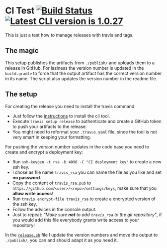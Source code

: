 # CI Test [![Build Status][travis-image]][travis-url] [![Latest CLI version is 1.0.27][cli-ver-img]][cli-dl-url]

This is just a test how to manage releases with travis and tags.

## The magic

This setup publishes the artifacts from `./publish/` and uploads them to a release in GitHub. For laziness the version number is updated in 
the `build.gradle` to force that the output artifact has the correct version number in its name. The script also updates the version number
in the readme file.

## The setup

For creating the release you need to install the travis command:

 - Just follow the [instructions](install-travis) to install the cli tool.
 - Execute `travis setup release` to authenticate and create a GitHub token to push your artifacts to the release.
 - You might need to reformat your `.travus.yaml` file, since the tool is not very smart in keeping your formatting. 

For pushing the version number updates in the code base you need to create and encrypt a deployment key:

 - Run `ssh-keygen -t rsa -b 4096 -C "CI deployment key"` to create a new ssh key.
 - I chose as file name `travis_rsa` you can name the file as you like and set **no password**.
 - Copy the content of `travis_rsa.pub` to `https://github.com/<user>/<repo>/settings/keys`, make sure that you **allow write access**!
 - Run `travis encrypt-file travis_rsa` to create a encrypted version of the ssh key.
 - Follow the advices in the console output.
 - Just to repeat: _"Make sure **not** to add `travis_rsa` to the git repository"_, if you would add this file everybody grants write access to your repository!
 
In the [`release.sh`](./release.sh) file I update the version numbers and move the output to `./publish/`, you can and should adapt it as you need it.

[travis-image]: https://travis-ci.com/rekire/ci-test.svg?branch=master
[travis-url]: https://travis-ci.com/rekire/ci-test
[install-travis]: https://github.com/travis-ci/travis.rb#installation
[cli-ver-img]: https://img.shields.io/badge/cli-1.0.27-blue "Latest CLI version is 1.0.27"
[cli-dl-url]: https://www.example.com